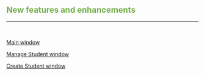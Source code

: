 ## <span style="color:#70ad47">New features and enhancements</span><br>

---

<br>

[Main window](/StudentApp/Release-Notes-About-this-release/New-features-and-enhancements/Main-window)

[Manage Student window](/StudentApp/Release-Notes-About-this-release/New-features-and-enhancements/Manage-Student-window)

[Create Student window](/StudentApp/Release-Notes-About-this-release/New-features-and-enhancements/Create-Student-window)
